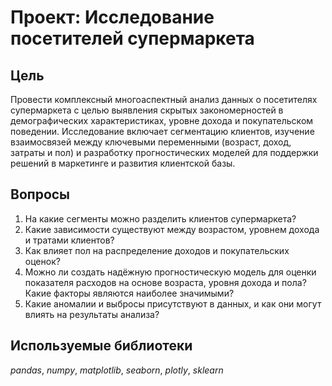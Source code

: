 # Проект: Исследование посетителей супермаркета

## Цель

Провести комплексный многоаспектный анализ данных о посетителях супермаркета с целью выявления скрытых закономерностей в демографических характеристиках, уровне дохода и покупательском поведении. Исследование включает сегментацию клиентов, изучение взаимосвязей между ключевыми переменными (возраст, доход, затраты и пол) и разработку прогностических моделей для поддержки решений в маркетинге и развития клиентской базы.

## Вопросы
1. На какие сегменты можно разделить клиентов супермаркета?
2. Какие зависимости существуют между возрастом, уровнем дохода и тратами клиентов?
3. Как влияет пол на распределение доходов и покупательских оценок?
4. Можно ли создать надёжную прогностическую модель для оценки показателя расходов на основе возраста, уровня дохода и пола? Какие факторы являются наиболее значимыми?
5. Какие аномалии и выбросы присутствуют в данных, и как они могут влиять на результаты анализа?

## Используемые библиотеки
*pandas*, *numpy*, *matplotlib*, *seaborn*, *plotly*, *sklearn*
